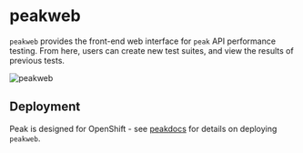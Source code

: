 # peakweb

`peakweb` provides the front-end web interface for `peak` API performance testing. From here, users can create new test suites, and view the results of previous tests.

![peakweb](https://i.imgur.com/gHE03uZ.png)

## Deployment

Peak is designed for OpenShift - see [peakdocs](https://github.com/peak-oss/peakdocs) for details on deploying `peakweb`.
